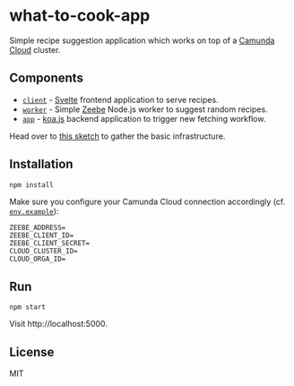 # what-to-cook-app

Simple recipe suggestion application which works on top of a [Camunda Cloud](https://camunda.com/en/products/cloud/) cluster.

## Components

* [`client`](./client) - [Svelte](http://svelte.dev/) frontend application to serve recipes.
* [`worker`](./worker) - Simple [Zeebe](https://zeebe.io/) Node.js worker to suggest random recipes.
* [`app`](./app) - [koa.js](https://koajs.com/) backend application to trigger new fetching workflow.

Head over to [this sketch](https://excalidraw.com/#json=5288444762783744,NxCS_uB1UlkP_kTL-iQRZQ) to gather the basic infrastructure.

## Installation

```sh
npm install
```

Make sure you configure your Camunda Cloud connection accordingly (cf. [`env.example`](./env.example)):

```text
ZEEBE_ADDRESS=
ZEEBE_CLIENT_ID=
ZEEBE_CLIENT_SECRET=
CLOUD_CLUSTER_ID=
CLOUD_ORGA_ID=
```

## Run

```
npm start
```

Visit http://localhost:5000.

## License

MIT